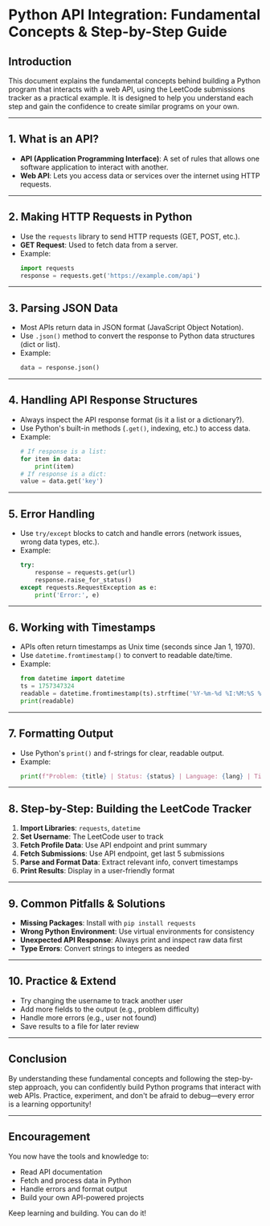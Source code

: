 # Python API Integration: Fundamental Concepts & Step-by-Step Guide

## Introduction
This document explains the fundamental concepts behind building a Python program that interacts with a web API, using the LeetCode submissions tracker as a practical example. It is designed to help you understand each step and gain the confidence to create similar programs on your own.

---

## 1. What is an API?
- **API (Application Programming Interface)**: A set of rules that allows one software application to interact with another.
- **Web API**: Lets you access data or services over the internet using HTTP requests.

---

## 2. Making HTTP Requests in Python
- Use the `requests` library to send HTTP requests (GET, POST, etc.).
- **GET Request**: Used to fetch data from a server.
- Example:
  ```python
  import requests
  response = requests.get('https://example.com/api')
  ```

---

## 3. Parsing JSON Data
- Most APIs return data in JSON format (JavaScript Object Notation).
- Use `.json()` method to convert the response to Python data structures (dict or list).
- Example:
  ```python
  data = response.json()
  ```

---

## 4. Handling API Response Structures
- Always inspect the API response format (is it a list or a dictionary?).
- Use Python's built-in methods (`.get()`, indexing, etc.) to access data.
- Example:
  ```python
  # If response is a list:
  for item in data:
      print(item)
  # If response is a dict:
  value = data.get('key')
  ```

---

## 5. Error Handling
- Use `try/except` blocks to catch and handle errors (network issues, wrong data types, etc.).
- Example:
  ```python
  try:
      response = requests.get(url)
      response.raise_for_status()
  except requests.RequestException as e:
      print('Error:', e)
  ```

---

## 6. Working with Timestamps
- APIs often return timestamps as Unix time (seconds since Jan 1, 1970).
- Use `datetime.fromtimestamp()` to convert to readable date/time.
- Example:
  ```python
  from datetime import datetime
  ts = 1757347324
  readable = datetime.fromtimestamp(ts).strftime('%Y-%m-%d %I:%M:%S %p')
  print(readable)
  ```

---

## 7. Formatting Output
- Use Python's `print()` and f-strings for clear, readable output.
- Example:
  ```python
  print(f"Problem: {title} | Status: {status} | Language: {lang} | Time: {ts_str}")
  ```

---

## 8. Step-by-Step: Building the LeetCode Tracker
1. **Import Libraries**: `requests`, `datetime`
2. **Set Username**: The LeetCode user to track
3. **Fetch Profile Data**: Use API endpoint and print summary
4. **Fetch Submissions**: Use API endpoint, get last 5 submissions
5. **Parse and Format Data**: Extract relevant info, convert timestamps
6. **Print Results**: Display in a user-friendly format

---

## 9. Common Pitfalls & Solutions
- **Missing Packages**: Install with `pip install requests`
- **Wrong Python Environment**: Use virtual environments for consistency
- **Unexpected API Response**: Always print and inspect raw data first
- **Type Errors**: Convert strings to integers as needed

---

## 10. Practice & Extend
- Try changing the username to track another user
- Add more fields to the output (e.g., problem difficulty)
- Handle more errors (e.g., user not found)
- Save results to a file for later review

---

## Conclusion
By understanding these fundamental concepts and following the step-by-step approach, you can confidently build Python programs that interact with web APIs. Practice, experiment, and don't be afraid to debug—every error is a learning opportunity!

---

## Encouragement
You now have the tools and knowledge to:
- Read API documentation
- Fetch and process data in Python
- Handle errors and format output
- Build your own API-powered projects

Keep learning and building. You can do it!
